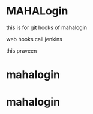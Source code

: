 # MAHALogin
this is for git hooks  of mahalogin

web hooks call jenkins


this praveen 




# mahalogin
# mahalogin
